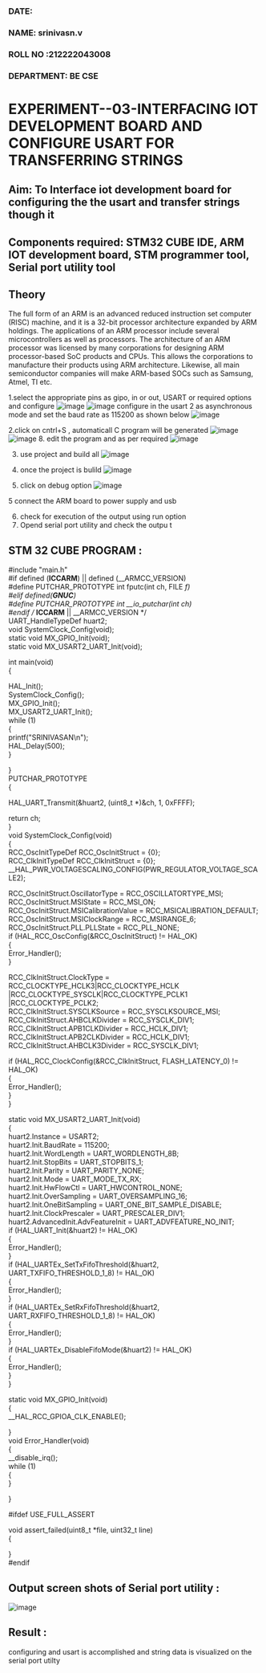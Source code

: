 
###  DATE: 

###  NAME: srinivasn.v
###  ROLL NO :212222043008 
###  DEPARTMENT: BE CSE

# EXPERIMENT--03-INTERFACING IOT DEVELOPMENT BOARD AND CONFIGURE USART FOR TRANSFERRING STRINGS 
## Aim: To Interface iot development board for configuring the the usart and transfer strings though it 
## Components required: STM32 CUBE IDE, ARM IOT development board,  STM programmer tool, Serial port utility tool 
## Theory 
The full form of an ARM is an advanced reduced instruction set computer (RISC) machine, and it is a 32-bit processor architecture expanded by ARM holdings. The applications of an ARM processor include several microcontrollers as well as processors. The architecture of an ARM processor was licensed by many corporations for designing ARM processor-based SoC products and CPUs. This allows the corporations to manufacture their products using ARM architecture. Likewise, all main semiconductor companies will make ARM-based SOCs such as Samsung, Atmel, TI etc.


1.select the appropriate pins as gipo, in or out, USART or required options and configure 
![image](https://user-images.githubusercontent.com/36288975/226189403-f7179f1a-3eae-4637-826b-ab4ec35ba1e1.png)
![image](https://user-images.githubusercontent.com/36288975/226189425-2b2414ce-49b3-4b61-a260-c658cb2e4152.png)
configure in the usart 2 as asynchronous mode and set the baud rate as 115200 as shown below 
![image](https://user-images.githubusercontent.com/36288975/234776631-d6a84ef4-904c-4eac-98ed-ab6253e9379c.png)

  
2.click on cntrl+S , automaticall C program will be generated 
![image](https://user-images.githubusercontent.com/36288975/226189443-8b43451d-0b14-47e4-a20b-cc09c6ad8458.png)
![image](https://user-images.githubusercontent.com/36288975/226189450-85ffa969-2ffb-4788-81e5-72d60fdda0f1.png)
8. edit the program and as per required 
![image](https://user-images.githubusercontent.com/36288975/226189461-a573e62f-a109-4631-a250-a20925758fe0.png)

3. use project and build all 
![image](https://user-images.githubusercontent.com/36288975/226189554-3f7101ac-3f41-48fc-abc7-480bd6218dec.png)
10. once the project is bulild 
![image](https://user-images.githubusercontent.com/36288975/226189577-c61cc1eb-3990-4968-8aa6-aefffc766b70.png)

4. click on debug option 
![image](https://user-images.githubusercontent.com/36288975/226189625-37daa9a3-62e9-42b5-a5ce-2ac63345905b.png)

5 connect the  ARM board to power supply and usb 


6. check for execution of the output using run option
7. Opend serial port utility and check the outpu t



## STM 32 CUBE PROGRAM :
#include "main.h"    
#if defined (__ICCARM__) || defined (__ARMCC_VERSION)   
#define PUTCHAR_PROTOTYPE int fputc(int ch, FILE *f)   
#elif defined(__GNUC__)   
#define PUTCHAR_PROTOTYPE int __io_putchar(int ch)   
#endif /* __ICCARM__ || __ARMCC_VERSION */   
UART_HandleTypeDef huart2;   
void SystemClock_Config(void);   
static void MX_GPIO_Init(void);   
static void MX_USART2_UART_Init(void);    

int main(void)     
{   
 
  HAL_Init();   
  SystemClock_Config();   
  MX_GPIO_Init();   
  MX_USART2_UART_Init();   
  while (1)   
  {   
	  printf("SRINIVASAN\n");    
	  HAL_Delay(500);    
  }    
  
}    
PUTCHAR_PROTOTYPE   
{    

  HAL_UART_Transmit(&huart2, (uint8_t *)&ch, 1, 0xFFFF);    

  return ch;    
}   
void SystemClock_Config(void)     
{   
  RCC_OscInitTypeDef RCC_OscInitStruct = {0};   
  RCC_ClkInitTypeDef RCC_ClkInitStruct = {0};   
  __HAL_PWR_VOLTAGESCALING_CONFIG(PWR_REGULATOR_VOLTAGE_SCALE2);   
  
  RCC_OscInitStruct.OscillatorType = RCC_OSCILLATORTYPE_MSI;   
  RCC_OscInitStruct.MSIState = RCC_MSI_ON;    
  RCC_OscInitStruct.MSICalibrationValue = RCC_MSICALIBRATION_DEFAULT;    
  RCC_OscInitStruct.MSIClockRange = RCC_MSIRANGE_6;   
  RCC_OscInitStruct.PLL.PLLState = RCC_PLL_NONE;   
  if (HAL_RCC_OscConfig(&RCC_OscInitStruct) != HAL_OK)   
  {    
    Error_Handler();   
  }    
  
  RCC_ClkInitStruct.ClockType = RCC_CLOCKTYPE_HCLK3|RCC_CLOCKTYPE_HCLK   
                              |RCC_CLOCKTYPE_SYSCLK|RCC_CLOCKTYPE_PCLK1   
                              |RCC_CLOCKTYPE_PCLK2;   
  RCC_ClkInitStruct.SYSCLKSource = RCC_SYSCLKSOURCE_MSI;    
  RCC_ClkInitStruct.AHBCLKDivider = RCC_SYSCLK_DIV1;   
  RCC_ClkInitStruct.APB1CLKDivider = RCC_HCLK_DIV1;    
  RCC_ClkInitStruct.APB2CLKDivider = RCC_HCLK_DIV1;    
  RCC_ClkInitStruct.AHBCLK3Divider = RCC_SYSCLK_DIV1;    

  if (HAL_RCC_ClockConfig(&RCC_ClkInitStruct, FLASH_LATENCY_0) != HAL_OK)    
  {   
    Error_Handler();    
  }   
}   

static void MX_USART2_UART_Init(void)   
{   
  huart2.Instance = USART2;    
  huart2.Init.BaudRate = 115200;   
  huart2.Init.WordLength = UART_WORDLENGTH_8B;   
  huart2.Init.StopBits = UART_STOPBITS_1;   
  huart2.Init.Parity = UART_PARITY_NONE;    
  huart2.Init.Mode = UART_MODE_TX_RX;    
  huart2.Init.HwFlowCtl = UART_HWCONTROL_NONE;    
  huart2.Init.OverSampling = UART_OVERSAMPLING_16;    
  huart2.Init.OneBitSampling = UART_ONE_BIT_SAMPLE_DISABLE;    
  huart2.Init.ClockPrescaler = UART_PRESCALER_DIV1;   
  huart2.AdvancedInit.AdvFeatureInit = UART_ADVFEATURE_NO_INIT;   
  if (HAL_UART_Init(&huart2) != HAL_OK)   
  {   
    Error_Handler();    
  }   
  if (HAL_UARTEx_SetTxFifoThreshold(&huart2, UART_TXFIFO_THRESHOLD_1_8) != HAL_OK)   
  {   
    Error_Handler();   
  }   
  if (HAL_UARTEx_SetRxFifoThreshold(&huart2, UART_RXFIFO_THRESHOLD_1_8) != HAL_OK)   
  {   
    Error_Handler();   
  }    
  if (HAL_UARTEx_DisableFifoMode(&huart2) != HAL_OK)    
  {   
    Error_Handler();   
  }   
}   

static void MX_GPIO_Init(void)    
{   
  __HAL_RCC_GPIOA_CLK_ENABLE();   

}    
void Error_Handler(void)   
{   
  __disable_irq();    
  while (1)   
  {    
  }    
 
}     

#ifdef  USE_FULL_ASSERT   

void assert_failed(uint8_t *file, uint32_t line)    
{     
  
}     
#endif    



## Output screen shots of Serial port utility   :



![image](https://github.com/srinivasanvaiyali/-EXPERIMENT--03-INTERFACE-IOT-BOARD-AND-CONFIGURE-USART-TO-TRANSFER-STRINGS-/assets/145117665/0d6adc03-bd42-4ce9-a07b-8b7f73188e1f)

 
 
 
 
## Result :
configuring and usart is accomplished and string data is visualized on the serial port utilty

